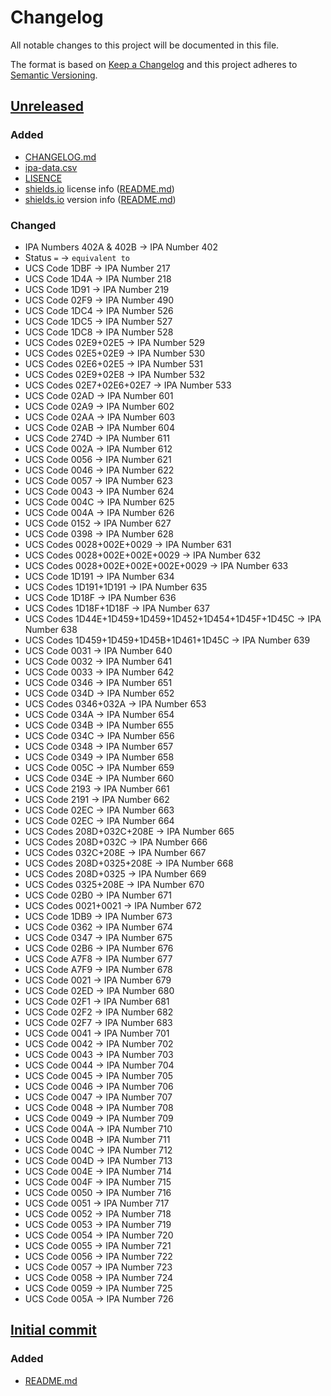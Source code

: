 # Changelog
All notable changes to this project will be documented in this file.

The format is based on [Keep a Changelog](http://keepachangelog.com/) and this project adheres to [Semantic Versioning](http://semver.org/).

## [Unreleased]
### Added
* [CHANGELOG.md]
* [ipa-data.csv]
* [LISENCE]
* [shields.io] license info ([README.md])
* [shields.io] version info ([README.md])

### Changed
* IPA Numbers 402A & 402B → IPA Number 402
* Status `=` → `equivalent to`
* UCS Code 1DBF → IPA Number 217
* UCS Code 1D4A → IPA Number 218
* UCS Code 1D91 → IPA Number 219
* UCS Code 02F9 → IPA Number 490
* UCS Code 1DC4 → IPA Number 526
* UCS Code 1DC5 → IPA Number 527
* UCS Code 1DC8 → IPA Number 528
* UCS Codes 02E9+02E5 → IPA Number 529
* UCS Codes 02E5+02E9 → IPA Number 530
* UCS Codes 02E6+02E5 → IPA Number 531
* UCS Codes 02E9+02E8 → IPA Number 532
* UCS Codes 02E7+02E6+02E7 → IPA Number 533
* UCS Code 02AD → IPA Number 601
* UCS Code 02A9 → IPA Number 602
* UCS Code 02AA → IPA Number 603
* UCS Code 02AB → IPA Number 604
* UCS Code 274D → IPA Number 611
* UCS Code 002A → IPA Number 612
* UCS Code 0056 → IPA Number 621
* UCS Code 0046 → IPA Number 622
* UCS Code 0057 → IPA Number 623
* UCS Code 0043 → IPA Number 624
* UCS Code 004C → IPA Number 625
* UCS Code 004A → IPA Number 626
* UCS Code 0152 → IPA Number 627
* UCS Code 0398 → IPA Number 628
* UCS Codes 0028+002E+0029 → IPA Number 631
* UCS Codes 0028+002E+002E+0029 → IPA Number 632
* UCS Codes 0028+002E+002E+002E+0029 → IPA Number 633
* UCS Code 1D191 → IPA Number 634
* UCS Codes 1D191+1D191 → IPA Number 635
* UCS Code 1D18F → IPA Number 636
* UCS Codes 1D18F+1D18F → IPA Number 637
* UCS Codes 1D44E+1D459+1D459+1D452+1D454+1D45F+1D45C → IPA Number 638
* UCS Codes 1D459+1D459+1D45B+1D461+1D45C → IPA Number 639
* UCS Code 0031 → IPA Number 640
* UCS Code 0032 → IPA Number 641
* UCS Code 0033 → IPA Number 642
* UCS Code 0346 → IPA Number 651
* UCS Code 034D → IPA Number 652
* UCS Codes 0346+032A → IPA Number 653
* UCS Code 034A → IPA Number 654
* UCS Code 034B → IPA Number 655
* UCS Code 034C → IPA Number 656
* UCS Code 0348 → IPA Number 657
* UCS Code 0349 → IPA Number 658
* UCS Code 005C → IPA Number 659
* UCS Code 034E → IPA Number 660
* UCS Code 2193 → IPA Number 661
* UCS Code 2191 → IPA Number 662
* UCS Code 02EC → IPA Number 663
* UCS Code 02EC → IPA Number 664
* UCS Codes 208D+032C+208E → IPA Number 665
* UCS Codes 208D+032C → IPA Number 666
* UCS Codes 032C+208E → IPA Number 667
* UCS Codes 208D+0325+208E → IPA Number 668
* UCS Codes 208D+0325 → IPA Number 669
* UCS Codes 0325+208E → IPA Number 670
* UCS Code 02B0 → IPA Number 671
* UCS Codes 0021+0021 → IPA Number 672
* UCS Code 1DB9 → IPA Number 673
* UCS Code 0362 → IPA Number 674
* UCS Code 0347 → IPA Number 675
* UCS Code 02B6 → IPA Number 676
* UCS Code A7F8 → IPA Number 677
* UCS Code A7F9 → IPA Number 678
* UCS Code 0021 → IPA Number 679
* UCS Code 02ED → IPA Number 680
* UCS Code 02F1 → IPA Number 681
* UCS Code 02F2 → IPA Number 682
* UCS Code 02F7 → IPA Number 683
* UCS Code 0041 → IPA Number 701
* UCS Code 0042 → IPA Number 702
* UCS Code 0043 → IPA Number 703
* UCS Code 0044 → IPA Number 704
* UCS Code 0045 → IPA Number 705
* UCS Code 0046 → IPA Number 706
* UCS Code 0047 → IPA Number 707
* UCS Code 0048 → IPA Number 708
* UCS Code 0049 → IPA Number 709
* UCS Code 004A → IPA Number 710
* UCS Code 004B → IPA Number 711
* UCS Code 004C → IPA Number 712
* UCS Code 004D → IPA Number 713
* UCS Code 004E → IPA Number 714
* UCS Code 004F → IPA Number 715
* UCS Code 0050 → IPA Number 716
* UCS Code 0051 → IPA Number 717
* UCS Code 0052 → IPA Number 718
* UCS Code 0053 → IPA Number 719
* UCS Code 0054 → IPA Number 720
* UCS Code 0055 → IPA Number 721
* UCS Code 0056 → IPA Number 722
* UCS Code 0057 → IPA Number 723
* UCS Code 0058 → IPA Number 724
* UCS Code 0059 → IPA Number 725
* UCS Code 005A → IPA Number 726

## [Initial commit]
### Added
* [README.md]

[Unreleased]: https://github.com/AdamSteffanick/ipa-data/compare/1505ef6...HEAD
[Initial commit]: https://github.com/AdamSteffanick/ipa-data/commit/1505ef615f18944fcd011790baaf9f911b9f7c9e
[CHANGELOG.md]: ./CHANGELOG.md
[LISENCE]: https://github.com/AdamSteffanick/ipa-data/blob/master/LICENSE
[README.md]: ./README.md
[ipa-data.csv]: ./datasets/ipa-data/ipa-data.csv

[shields.io]: http://shields.io/